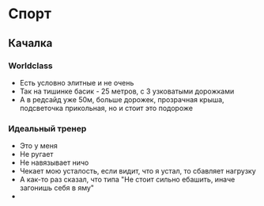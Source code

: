 # Спорт

## Качалка

### Worldclass

- Есть условно элитные и не очень
- Так на тишинке басик - 25 метров, с 3 узковатыми дорожками
- А в редсайд уже 50м, больше дорожек, прозрачная крыша, подсветочка прикольная, но и стоит это подороже

### Идеальный тренер

- Это у меня 
- Не ругает
- Не навязывает ничо
- Чекает мою усталость, если видит, что я устал, то сбавляет нагрузку
- А как-то раз сказал, что типа "Не стоит сильно ебашить, иначе загонишь себя в яму"
- 